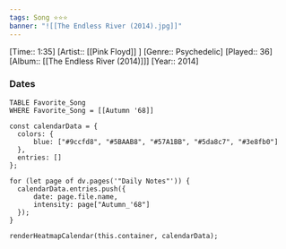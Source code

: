 ```yaml
---
tags: Song ⭐⭐⭐ 
banner: "![[The Endless River (2014).jpg]]"
---
```

[Time:: 1:35]
[Artist:: [[Pink Floyd]] ]
[Genre:: Psychedelic]
[Played:: 36]
[Album:: [[The Endless River (2014)]]]
[Year:: 2014]
### Dates
````dataview
TABLE Favorite_Song
WHERE Favorite_Song = [[Autumn '68]]
````

  ```dataviewjs
const calendarData = { 
	colors: { 
		blue: ["#9ccfd8", "#5BAAB8", "#57A1BB", "#5da8c7", "#3e8fb0"] 
	}, 
	entries: [] 
}; 

for (let page of dv.pages('"Daily Notes"')) { 
	calendarData.entries.push({ 
		date: page.file.name, 
		intensity: page["Autumn_'68"]
	}); 
} 

renderHeatmapCalendar(this.container, calendarData);
```
